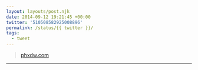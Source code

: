 ```yaml
---
layout: layouts/post.njk
date: 2014-09-12 19:21:45 +00:00
twitter: '510508582925008896'
permalink: /status/{{ twitter }}/
tags: 
  - tweet
---
```


> [phxdw.com](http://phxdw.com)

---
